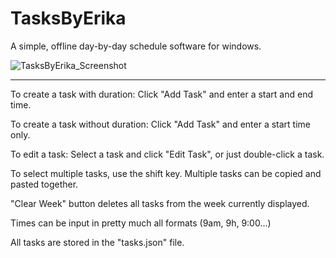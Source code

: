 # TasksByErika
A simple, offline day-by-day schedule software for windows.

![TasksByErika_Screenshot](https://github.com/user-attachments/assets/f1fff495-22e7-4754-8eae-12b2b7b16579)

------------------------
To create a task with duration:
Click "Add Task" and enter a start and end time.

To create a task without duration:
Click "Add Task" and enter a start time only.

To edit a task:
Select a task and click "Edit Task", or just double-click a task.

To select multiple tasks, use the shift key. Multiple tasks can be copied and pasted together.

"Clear Week" button deletes all tasks from the week currently displayed.

Times can be input in pretty much all formats (9am, 9h, 9:00...)

All tasks are stored in the "tasks.json" file.
